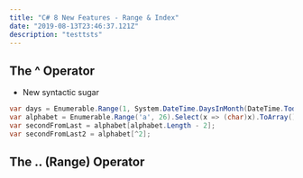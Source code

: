```yaml
---
title: "C# 8 New Features - Range & Index"
date: "2019-08-13T23:46:37.121Z"
description: "testtsts"
---
```


## The **^** Operator
- New syntactic sugar

```csharp
var days = Enumerable.Range(1, System.DateTime.DaysInMonth(DateTime.Today.Year, DateTime.Today.Month));
var alphabet = Enumerable.Range('a', 26).Select(x => (char)x).ToArray();
var secondFromLast = alphabet[alphabet.Length - 2];
var secondFromLast2 = alphabet[^2];
```

## The **..** (Range) Operator

